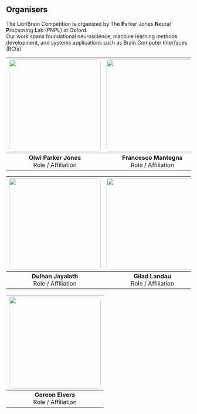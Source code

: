 ## Organisers
The LibriBrain Competition is organized by The **P**arker Jones **N**eural **P**rocessing **L**ab (PNPL) at Oxford.  
Our work spans foundational neuroscience, machine learning methods development, and systems applications such as Brain Computer Interfaces (BCIs).

| <img src="https://neural-processing-lab.github.io/homepage/people/oiwi.png" style="width: 250px; height: 250px; object-fit: cover; border-radius: 8px; display: block; margin: auto;"/> | <img src="https://neural-processing-lab.github.io/homepage/people/francesco.png" style="width: 250px; height: 250px; object-fit: cover; border-radius: 8px; display: block; margin: auto;"/> | <img src="https://neural-processing-lab.github.io/homepage/people/miran.png" style="width: 250px; height: 250px; object-fit: cover; border-radius: 8px; display: block; margin: auto;"/> |
|:--:|:--:|:--:|
| **Oiwi Parker Jones** <br> Role / Affiliation | **Francesco Mantegna** <br> Role / Affiliation | **Miran Özdogan** <br> Role / Affiliation |

| <img src="https://neural-processing-lab.github.io/homepage/people/dulhan.png" style="width: 250px; height: 250px; object-fit: cover; border-radius: 8px; display: block; margin: auto;"/> | <img src="https://neural-processing-lab.github.io/homepage/people/gilad.png" style="width: 250px; height: 250px; object-fit: cover; border-radius: 8px; display: block; margin: auto;"/> | <img src="https://neural-processing-lab.github.io/homepage/people/pratik.jpg" style="width: 250px; height: 250px; object-fit: cover; border-radius: 8px; display: block; margin: auto;"/> |
|:--:|:--:|:--:|
| **Dulhan Jayalath** <br> Role / Affiliation | **Gilad Landau** <br> Role / Affiliation | **Pratik Somaiya** <br> Role / Affiliation |

| <img src="https://framerusercontent.com/images/QmXPlM1YzgfVdzcRaAjpVi9CJTo.jpg" style="width: 250px; height: 250px; object-fit: cover; border-radius: 8px; display: block; margin: auto;"/> |
|:--:|
| **Gereon Elvers** <br> Role / Affiliation |